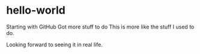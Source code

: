 # hello-world
Starting with GitHub
Got more stuff to do
This is more like the stuff I used to do.

Looking forward to seeing it in real life.


